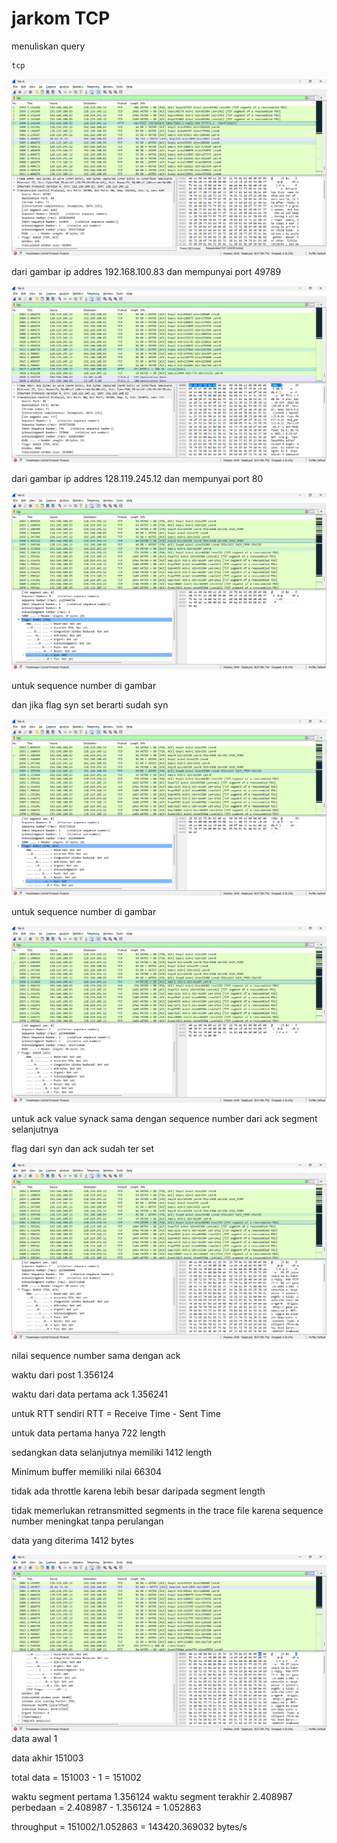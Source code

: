 # jarkom TCP

menuliskan query
```
tcp
```
![Alt text](1.png)

dari gambar ip addres 192.168.100.83	dan mempunyai port 49789



![Alt text](2.png)

dari gambar ip addres 128.119.245.12 dan mempunyai port 80



![Alt text](3.png)

untuk sequence number di gambar

dan jika flag syn set berarti sudah syn



![Alt text](4.png)

untuk sequence number di gambar



![Alt text](4-1.png)

untuk ack value synack sama dengan sequence number dari ack segment selanjutnya

flag dari syn dan ack sudah ter set



![Alt text](5.png)

nilai sequence number sama dengan ack



waktu dari post 1.356124

waktu dari data pertama ack 1.356241



untuk RTT sendiri RTT = Receive Time - Sent Time



untuk data pertama hanya 722 length

sedangkan data selanjutnya memiliki 1412 length



Minimum buffer memiliki nilai 66304

tidak ada throttle karena lebih besar daripada segment length 



tidak memerlukan retransmitted segments in the trace file karena sequence number meningkat tanpa perulangan



data yang diterima 1412 bytes

![Alt text](10.png)
data awal 1

data akhir 151003

total data = 151003 - 1 = 151002

waktu segment pertama 1.356124
waktu segment terakhir 2.408987
perbedaan = 2.408987 - 1.356124 = 1.052863

throughput = 151002/1.052863 = 143420.369032 bytes/s
